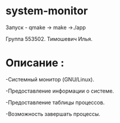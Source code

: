 # system-monitor

Запуск - qmake -> make ->./app

Группа 553502. Тимошевич Илья.

# Описание :
 -Системный монитор (GNU/Linux).
 
 -Предоставление информации о системе.
 
 -Предоставление таблицы процессов.
 
 -Возможность завершать процессы.